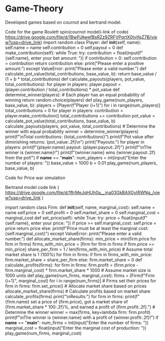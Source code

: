 # Game-Theory
Developed games based on cournot and bertrand model.

Code for the game Roulett spin(cournot model)-link of code( https://drive.google.com/file/d/1BwPJAwefBsRZz9ZRFVPqrtX0tvjfqZ7B/view?usp=drive_link) 
import random
class Player:
    def __init__(self, name):
        self.name = name
        self.contribution = 0
        self.payout = 0
    def make_contribution(self):
        while True:
            try:
                contribution = float(input(f"{self.name}, enter your bet amount: "))
                if contribution > 0:
                    self.contribution = contribution
                    return contribution
                else:
                    print("Please enter a positive amount.")
            except ValueError:
                print("Please enter a valid number.")
def calculate_pot_value(total_contributions, base_value, b):
    return base_value / (1 + b * total_contributions)
def calculate_payouts(players, pot_value, total_contributions):
    for player in players:
        player.payout = (player.contribution / total_contributions) * pot_value
def determine_winner(players):
    # Each player has an equal probability of winning
    return random.choice(players)
def play_game(num_players, base_value, b):
    players = [Player(f"Player {i+1}") for i in range(num_players)]
    total_contributions = 0
    for player in players:
        contribution = player.make_contribution()
        total_contributions += contribution
    pot_value = calculate_pot_value(total_contributions, base_value, b)
    calculate_payouts(players, pot_value, total_contributions)
    # Determine the winner with equal probability
    winner = determine_winner(players)
    print(f"\nTotal contributions: {total_contributions}")
    print(f"Pot value after diminishing returns: {pot_value:.2f}\n")
    print("Payouts:")
    for player in players:
        print(f"{player.name} payout: {player.payout:.2f}")
    print(f"\nThe winner is {winner.name}!")
    print(f"{winner.name} wins {winner.payout:.2f} from the pot!")
if __name__ == "__main__":
    num_players = int(input("Enter the number of players: "))
    base_value = 1000
    b = 0.01
    play_game(num_players, base_value, b)



Code for Price war simulation

Bertrand model code link ( https://drive.google.com/file/d/1ftrMeJqHUh0a__jna03GkBAXGyIRWNg_/view?usp=drive_link )

import random
class Firm:
    def __init__(self, name, marginal_cost):
        self.name = name
        self.price = 0
        self.profit = 0
        self.market_share = 0
        self.marginal_cost = marginal_cost
    def set_price(self):
        while True:
            try:
                price = float(input(f"{self.name}, enter your price: "))
                if price >= self.marginal_cost:
                    self.price = price
                    return price
                else:
                    print(f"Price must be at least the marginal cost: {self.marginal_cost}")
            except ValueError:
               print("Please enter a valid number.")
def allocate_market_share(firms):
    min_price = min(firm.price for firm in firms)
    firms_with_min_price = [firm for firm in firms if firm.price == min_price]
    share_per_firm = 1 / len(firms_with_min_price)  # Assume total market share is 1 (100%)
    for firm in firms:
        if firm in firms_with_min_price:
            firm.market_share = share_per_firm
        else:
            firm.market_share = 0
def calculate_profits(firms):
    for firm in firms:
        firm.profit = (firm.price - firm.marginal_cost) * firm.market_share * 1000  # Assume market size is 1000 units
def play_game(num_firms, marginal_cost):
    firms = [Firm(f"Firm {i+1}", marginal_cost) for i in range(num_firms)]
    # Firms set their prices
    for firm in firms:
        firm.set_price()
    # Allocate market share based on prices
    allocate_market_share(firms)
    # Calculate profits based on market share
    calculate_profits(firms)
    print("\nResults:")
    for firm in firms:
        print(f"{firm.name} set a price of {firm.price}, got a market share of {firm.market_share * 100:.2f}%, and earned a profit of {firm.profit:.2f}.")
    # Determine the winner
    winner = max(firms, key=lambda firm: firm.profit)
    print(f"\nThe winner is {winner.name} with a profit of {winner.profit:.2f}!")
if __name__ == "__main__":
    num_firms = int(input("Enter the number of firms: "))
    marginal_cost = float(input("Enter the marginal cost of production: "))
    play_game(num_firms, marginal_cost)
